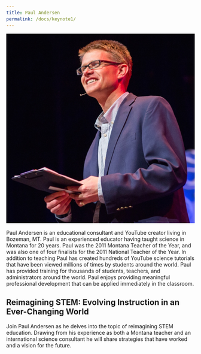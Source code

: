 ```yaml
---
title: Paul Andersen
permalink: /docs/keynote1/
---
```


![Paul Andersen](../images/paul.jpg)

Paul Andersen is an educational consultant and YouTube creator living in Bozeman, MT.  Paul is an experienced educator having taught science in Montana for 20 years.  Paul was the 2011 Montana Teacher of the Year, and was also one of four finalists for the 2011 National Teacher of the Year.  In addition to teaching Paul has created hundreds of YouTube science tutorials that have been viewed millions of times by students around the world.  Paul has provided training for thousands of students, teachers, and administrators around the world.  Paul enjoys providing meaningful professional development that can be applied immediately in the classroom. 

## Reimagining STEM: Evolving Instruction in an Ever-Changing World
Join Paul Andersen as he delves into the topic of reimagining STEM education. Drawing from his experience as both a Montana teacher and an international science consultant he will share strategies that have worked and a vision for the future. 